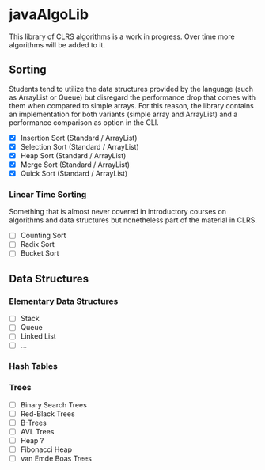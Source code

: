 # javaAlgoLib
This library of CLRS algorithms is a work in progress. Over time more algorithms will be added to it. 

## Sorting

Students tend to utilize the data structures provided by the language (such as ArrayList or Queue) but disregard the 
performance drop that comes with them when compared to simple arrays. For this reason, the library contains an 
implementation for both variants (simple array and ArrayList) and a performance comparison as option in the CLI. 

- [x]  Insertion Sort (Standard / ArrayList)
- [x]  Selection Sort (Standard / ArrayList)
- [x]  Heap Sort (Standard / ArrayList)
- [x]  Merge Sort (Standard / ArrayList)
- [x]  Quick Sort (Standard / ArrayList)

### Linear Time Sorting

Something that is almost never covered in introductory courses on algorithms and data structures but nonetheless part 
of the material in CLRS.  

- [ ] Counting Sort
- [ ] Radix Sort
- [ ] Bucket Sort

## Data Structures

### Elementary Data Structures

- [ ] Stack
- [ ] Queue
- [ ] Linked List
- [ ] ...

### Hash Tables

### Trees

- [ ] Binary Search Trees
- [ ] Red-Black Trees
- [ ] B-Trees
- [ ] AVL Trees
- [ ] Heap ? 
- [ ] Fibonacci Heap
- [ ] van Emde Boas Trees  